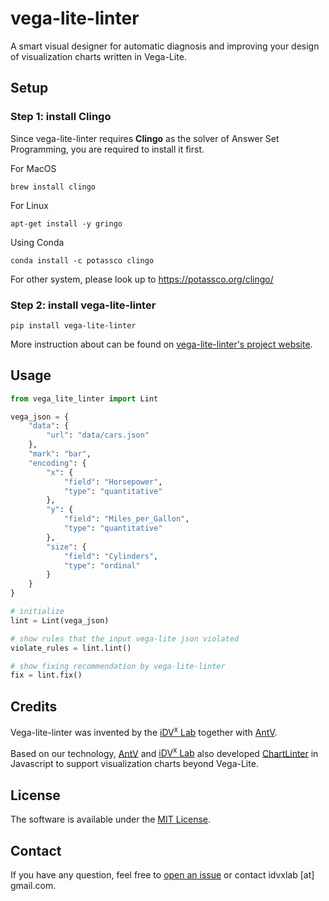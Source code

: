 # vega-lite-linter
A smart visual designer for automatic diagnosis and improving your design of visualization charts written in Vega-Lite.

## Setup
### Step 1: install **Clingo**
  Since vega-lite-linter requires **Clingo** as the solver of Answer Set Programming, you are required to install it first.

For MacOS
```
brew install clingo
```

For Linux
```
apt-get install -y gringo
```

Using Conda
```
conda install -c potassco clingo
```

For other system, please look up to https://potassco.org/clingo/

### Step 2: install vega-lite-linter
```
pip install vega-lite-linter
```

More instruction about can be found on [vega-lite-linter's project website](http://vegalite-linter.idvxlab.com/index.html).

## Usage

```python
from vega_lite_linter import Lint 

vega_json = {
    "data": {
        "url": "data/cars.json"
    },
    "mark": "bar",
    "encoding": {
        "x": {
            "field": "Horsepower",
            "type": "quantitative"
        },
        "y": {
            "field": "Miles_per_Gallon",
            "type": "quantitative"
        },
        "size": {
            "field": "Cylinders",
            "type": "ordinal"
        }
    }
}

# initialize 
lint = Lint(vega_json)

# show rules that the input vega-lite json violated
violate_rules = lint.lint()

# show fixing recommendation by vega-lite-linter
fix = lint.fix()

```

<!-- More details can be found in [vega-lite-linter's project website](xxx). -->

## Credits
Vega-lite-linter was invented by the [iDV<sup>x</sup> Lab](https://idvxlab.com/) together with [AntV](https://antv.vision/en). 

Based on our technology, [AntV](https://antv.vision/en) and [iDV<sup>x</sup> Lab](https://idvxlab.com/) also developed [ChartLinter](https://ava.antv.vision/en/docs/guide/chart-linter/intro) in Javascript to support visualization charts beyond Vega-Lite.

## License
The software is available under the [MIT License](https://github.com/idvxlab/vega-lite-linter/blob/main/LICENSE).



## Contact
If you have any question, feel free to [open an issue](https://github.com/idvxlab/vega-lite-linter/issues/new/) or contact idvxlab [at] gmail<span>.</span>com.